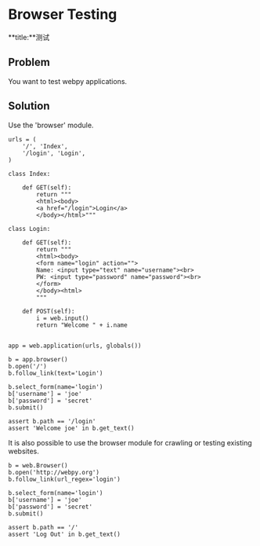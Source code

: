 # Browser Testing
**title:**测试


## Problem

You want to test webpy applications.

## Solution

Use the 'browser' module. 
    
    urls = (
        '/', 'Index',
        '/login', 'Login',
    )

    class Index:
    
        def GET(self):
            return """
            <html><body>
            <a href="/login">Login</a>
            </body></html>"""

    class Login:
        
        def GET(self):
            return """
            <html><body>
            <form name="login" action="">
            Name: <input type="text" name="username"><br>
            PW: <input type="password" name="password"><br>
            </form>
            </body><html>
            """
    
        def POST(self):
            i = web.input()
            return "Welcome " + i.name
             
    
    app = web.application(urls, globals())
    
    b = app.browser()
    b.open('/')
    b.follow_link(text='Login')

    b.select_form(name='login')
    b['username'] = 'joe'
    b['password'] = 'secret'
    b.submit()

    assert b.path == '/login'
    assert 'Welcome joe' in b.get_text()

It is also possible to use the browser module for crawling or testing
existing websites.

    b = web.Browser()
    b.open('http://webpy.org')
    b.follow_link(url_regex='login')

    b.select_form(name='login')
    b['username'] = 'joe'
    b['password'] = 'secret'
    b.submit()

    assert b.path == '/'
    assert 'Log Out' in b.get_text() 
